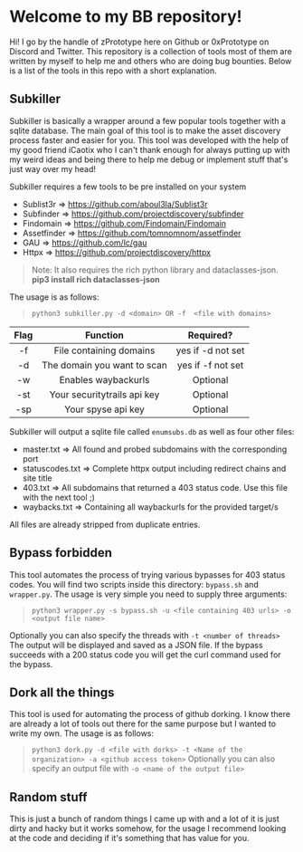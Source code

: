 
# Welcome to my BB repository!
Hi! I go by the handle of zPrototype here on Github or 0xPrototype on Discord and Twitter. This repository is a collection of tools most of them are written by myself to help me and others who are doing bug bounties. Below is a list of the tools in this repo with a short explanation.

## Subkiller
Subkiller is basically a wrapper around a few popular tools together with a sqlite database. The main goal of this tool is to make the asset discovery process faster and easier for you. This tool was developed with the help of my good friend iCaotix who I can't thank enough for always putting up with my weird ideas and being there to help me debug or implement stuff that's just way over my head!

Subkiller requires a few tools to be pre installed on your system
- Sublist3r => https://github.com/aboul3la/Sublist3r
- Subfinder => https://github.com/projectdiscovery/subfinder
- Findomain => https://github.com/Findomain/Findomain
- Assetfinder => https://github.com/tomnomnom/assetfinder
- GAU => https://github.com/lc/gau
- Httpx => https://github.com/projectdiscovery/httpx
> Note: It also requires the rich python library and dataclasses-json. **pip3 install rich dataclasses-json**

The usage is as follows:
> `python3 subkiller.py -d <domain> OR -f  <file with domains>`

| Flag|Function|Required?|
|:-------------:|:-------------:|:-----:|
|-f|File containing domains|yes if -d not set|
|-d|The domain you want to scan|yes if -f not set|
|-w|Enables waybackurls|Optional|
|-st|Your securitytrails api key|Optional|
|-sp|Your spyse api key|Optional|

Subkiller will output a sqlite file called `enumsubs.db` as well as four other files:
- master.txt => All found and probed subdomains with the corresponding port
- statuscodes.txt => Complete httpx output including redirect chains and site title
- 403.txt => All subdomains that returned a 403 status code. Use this file with the next tool ;)
- waybacks.txt => Containing all waybackurls for the provided target/s

All files are already stripped from duplicate entries.

## Bypass forbidden
This tool automates the process of trying various bypasses for 403 status codes. You will find two scripts inside this directory: `bypass.sh` and `wrapper.py`. The usage is very simple you need to supply three arguments:
> `python3 wrapper.py -s bypass.sh -u <file containing 403 urls> -o <output file name>`

Optionally you can also specify the threads with `-t <number of threads>`
The output will be displayed and saved as a JSON file. If the bypass succeeds with a 200 status code you will get the curl command used for the bypass. 

## Dork all the things
This tool is used for automating the process of github dorking. I know there are already a lot of tools out there for the same purpose but I wanted to write my own. The usage is as follows:
> `python3 dork.py -d <file with dorks> -t <Name of the organization> -a <github access token>`
> Optionally you can also specify an output file with `-o <name of the output file>`

## Random stuff
This is just a bunch of random things I came up with and a lot of it is just dirty and hacky but it works somehow, for the usage I recommend looking at the code and deciding if it's something that has value for you.
